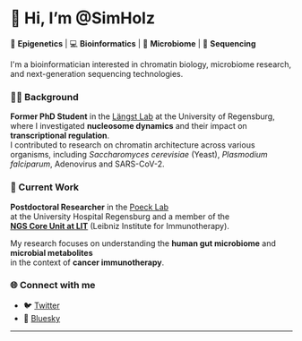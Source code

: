 # 👋 Hi, I’m @SimHolz

🧬 **Epigenetics** | 💻 **Bioinformatics** | 🦠 **Microbiome** | 🔬 **Sequencing**

I'm a bioinformatician interested in chromatin biology, microbiome research, and next-generation sequencing technologies.

### 👨‍🔬 Background

**Former PhD Student** in the [Längst Lab](https://www.laengstlab.com/) at the University of Regensburg,  
where I investigated **nucleosome dynamics** and their impact on **transcriptional regulation**.  
I contributed to research on chromatin architecture across various organisms, including *Saccharomyces cerevisiae* (Yeast), *Plasmodium falciparum*, Adenovirus and SARS-CoV-2.

### 🧪 Current Work

**Postdoctoral Researcher** in the [Poeck Lab](https://www.ukr.de/innere-medizin-3/informationen-der-klinik-und-poliklinik/forschung/experimentelle-forschung/arbeitsgruppe-prof-dr-h-poeck)  
at the University Hospital Regensburg and a member of the  
**[NGS Core Unit at LIT](https://lit.eu/facilities/ngs-and-data-technologies/)** (Leibniz Institute for Immunotherapy).  

My research focuses on understanding the **human gut microbiome** and **microbial metabolites**  
in the context of **cancer immunotherapy**.

### 🌐 Connect with me

- 🐦 [Twitter](https://twitter.com/SimHolzinger)  
- 🌌 [Bluesky](https://bsky.app/profile/simholzinger.bsky.social)

---

